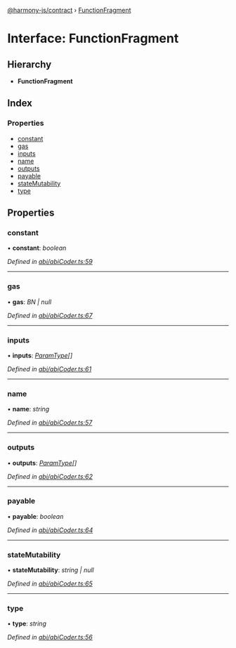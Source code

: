 [@harmony-js/contract](../globals.md) › [FunctionFragment](functionfragment.md)

# Interface: FunctionFragment

## Hierarchy

* **FunctionFragment**

## Index

### Properties

* [constant](functionfragment.md#constant)
* [gas](functionfragment.md#gas)
* [inputs](functionfragment.md#inputs)
* [name](functionfragment.md#name)
* [outputs](functionfragment.md#outputs)
* [payable](functionfragment.md#payable)
* [stateMutability](functionfragment.md#statemutability)
* [type](functionfragment.md#type)

## Properties

###  constant

• **constant**: *boolean*

*Defined in [abi/abiCoder.ts:59](https://github.com/FireStack-Lab/Harmony-sdk-core/blob/ad01043/packages/harmony-contract/src/abi/abiCoder.ts#L59)*

___

###  gas

• **gas**: *BN | null*

*Defined in [abi/abiCoder.ts:67](https://github.com/FireStack-Lab/Harmony-sdk-core/blob/ad01043/packages/harmony-contract/src/abi/abiCoder.ts#L67)*

___

###  inputs

• **inputs**: *[ParamType](paramtype.md)[]*

*Defined in [abi/abiCoder.ts:61](https://github.com/FireStack-Lab/Harmony-sdk-core/blob/ad01043/packages/harmony-contract/src/abi/abiCoder.ts#L61)*

___

###  name

• **name**: *string*

*Defined in [abi/abiCoder.ts:57](https://github.com/FireStack-Lab/Harmony-sdk-core/blob/ad01043/packages/harmony-contract/src/abi/abiCoder.ts#L57)*

___

###  outputs

• **outputs**: *[ParamType](paramtype.md)[]*

*Defined in [abi/abiCoder.ts:62](https://github.com/FireStack-Lab/Harmony-sdk-core/blob/ad01043/packages/harmony-contract/src/abi/abiCoder.ts#L62)*

___

###  payable

• **payable**: *boolean*

*Defined in [abi/abiCoder.ts:64](https://github.com/FireStack-Lab/Harmony-sdk-core/blob/ad01043/packages/harmony-contract/src/abi/abiCoder.ts#L64)*

___

###  stateMutability

• **stateMutability**: *string | null*

*Defined in [abi/abiCoder.ts:65](https://github.com/FireStack-Lab/Harmony-sdk-core/blob/ad01043/packages/harmony-contract/src/abi/abiCoder.ts#L65)*

___

###  type

• **type**: *string*

*Defined in [abi/abiCoder.ts:56](https://github.com/FireStack-Lab/Harmony-sdk-core/blob/ad01043/packages/harmony-contract/src/abi/abiCoder.ts#L56)*
